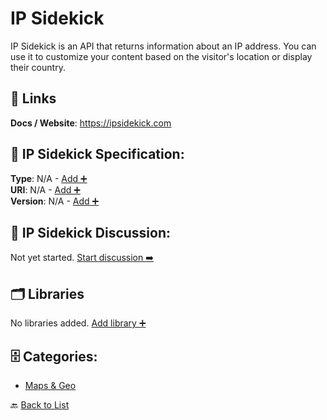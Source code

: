 # IP Sidekick

IP Sidekick is an API that returns information about an IP address. You can use it to customize your content based on the visitor's location or display their country.

##  🔗 Links
**Docs / Website**: https://ipsidekick.com

## 🧬 IP Sidekick Specification:
**Type**: N/A - [Add ➕](https://github.com/apis-list/apis-list/edit/main/apis/ip-sidekick/ip-sidekick.yaml)  
**URI**: N/A - [Add ➕](https://github.com/apis-list/apis-list/edit/main/apis/ip-sidekick/ip-sidekick.yaml)  
**Version**: N/A - [Add ➕](https://github.com/apis-list/apis-list/edit/main/apis/ip-sidekick/ip-sidekick.yaml)

## 💬 IP Sidekick Discussion:
Not yet started. [Start discussion ➡️](https://github.com/apis-list/apis-list/discussions/new)

## 🗂️ Libraries

No libraries added. [Add library ➕](https://github.com/apis-list/apis-list/edit/main/apis/ip-sidekick/ip-sidekick.yaml)    


## 🗄️ Categories:
- [Maps & Geo](https://github.com/apis-list/apis-list#maps--geo-)

🔙  [Back to List](https://github.com/apis-list/apis-list)

